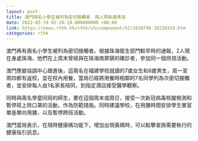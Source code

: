 ```yaml
---
layout: post
title: 澳門兩名小學生被列為密切接觸者　兩人現身處珠海
date: 2022-03-19 02:26:19.000000000 +08:00
link: https://news.rthk.hk/rthk/ch/component/k2/1639748-20220319.htm
categories: rthk
---
```


澳門再有兩名小學生被列為密切接觸者。根據珠海衛生部門較早時的通報，2人現在身處珠海，他們在上周末曾經與在珠海南屏鎮的確診者，參加同一個烘焙活動。

澳門應變協調中心跟進後，這兩名在福建學校就讀的7歲女生和6歲男生，周一至周四都有返校，並在校內用餐，當局已經將用餐時相鄰的7名同學列為次密切接觸者，並安排每人由1名家長陪同，到指定酒店接受醫學觀察。

同時與兩名學童同班的師生，要在這個周末或周日，接受一次新冠病毒核酸檢測和暫停班上除口罩的活動，作為防範措施。同時建議學校，在用膳時間安排學生單室單座單向用膳，以及暫停跨班活動。

澳門當局表示，在現時健康碼功能下，增加出現黃碼時，可以點擊查詢需要執行的健康指引訊息。
